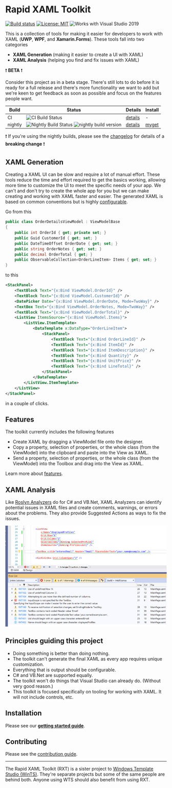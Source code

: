 
# Rapid XAML Toolkit

[![Build status](https://ci.appveyor.com/api/projects/status/kryvt4vdvy39940m/branch/dev?svg=true)](https://ci.appveyor.com/project/mrlacey/rapid-xaml-toolkit/branch/dev)
[![License: MIT](https://img.shields.io/badge/License-MIT-green.svg)](LICENSE)
![Works with Visual Studio 2019](https://img.shields.io/static/v1.svg?label=VS&message=2019&color=5F2E96)

This is a collection of tools for making it easier for developers to work with XAML (**UWP**, **WPF**, and **Xamarin.Forms**). These tools fall into two categories

- **XAML Generation** (making it easier to create a UI with XAML)
- **XAML Analysis** (helping you find and fix issues with XAML)

:heavy_exclamation_mark: **BETA** :heavy_exclamation_mark:

Consider this project as in a beta stage. There's still lots to do before it is ready for a full release and there's more functionality we want to add but we're keen to get feedback as soon as possible and focus on the features people want.

| Build | Status | Details | Install |
|-------|--------|---------|---------|
| CI | ![CI Build Status](https://winappstudio.visualstudio.com/DefaultCollection/Vegas/_apis/build/status/rxt/rxt.dev.ci) | [details](https://github.com/Microsoft/Rapid-XAML-Toolkit/blob/vsts-builds/docs/vsts-builds/151.md) | - |
| nightly | ![Nightly Build Status](https://winappstudio.visualstudio.com/DefaultCollection/Vegas/_apis/build/status/rxt/rxt.dev.version.create) ![nightly build version](https://rxtstorage.blob.core.windows.net/badges/img.nightly.version.svg) | [details](https://github.com/Microsoft/Rapid-XAML-Toolkit/blob/vsts-builds/docs/vsts-builds/152.md) | [myget](https://github.com/microsoft/Rapid-XAML-Toolkit/blob/dev/docs/installation.md#nightly-dev-builds) |

:heavy_exclamation_mark: If you're using the nightly builds, please see the [changelog](./CHANGELOG.md) for details of a **breaking change** :heavy_exclamation_mark:

## XAML Generation

Creating a XAML UI can be slow and require a lot of manual effort. These tools reduce the time and effort required to get the basics working, allowing more time to customize the UI to meet the specific needs of your app.
We can't and don't try to create the whole app for you but we can make creating and working with XAML faster and easier.
The generated XAML is based on common conventions but is highly [configurable](./docs/configuration.md).

Go from this

```csharp
public class OrderDetailsViewModel : ViewModelBase
{
    public int OrderId { get; private set; }
    public Guid CustomerId { get; set; }
    public DateTimeOffset OrderDate { get; set; }
    public string OrderNotes { get; set; }
    public decimal OrderTotal { get; }
    public ObservableCollection<OrderLineItem> Items { get; set; }
}
```

to this

```xml
<StackPanel>
    <TextBlock Text="{x:Bind ViewModel.OrderId}" />
    <TextBlock Text="{x:Bind ViewModel.CustomerId}" />
    <DatePicker Date="{x:Bind ViewModel.OrderDate, Mode=TwoWay}" />
    <TextBox Text="{x:Bind ViewModel.OrderNotes, Mode=TwoWay}" />
    <TextBlock Text="{x:Bind ViewModel.OrderTotal}" />
    <ListView ItemsSource="{x:Bind ViewModel.Items}">
        <ListView.ItemTemplate>
            <DataTemplate x:DataType="OrderLineItem">
                <StackPanel>
                    <TextBlock Text="{x:Bind OrderLineId}" />
                    <TextBlock Text="{x:Bind ItemId}" />
                    <TextBlock Text="{x:Bind ItemDescription}" />
                    <TextBlock Text="{x:Bind Quantity}" />
                    <TextBlock Text="{x:Bind UnitPrice}" />
                    <TextBlock Text="{x:Bind LineTotal}" />
                </StackPanel>
            </DataTemplate>
        </ListView.ItemTemplate>
    </ListView>
</StackPanel>
```

in a couple of clicks.

## Features

The toolkit currently includes the following features

- Create XAML by dragging a ViewModel file onto the designer.
- Copy a property, selection of properties, or the whole class (from the ViewModel) into the clipboard and paste into the View as XAML.
- Send a property, selection of properties, or the whole class (from the ViewModel) into the Toolbox and drag into the View as XAML.

Learn more about [features](./docs/features.md).

## XAML Analysis

Like [Roslyn Analyzers](https://docs.microsoft.com/en-us/visualstudio/code-quality/roslyn-analyzers-overview?view=vs-2019) do for C# and VB.Net, XAML Analyzers can identify potential issues in XAML files and create comments, warnings, or errors about the problems. They also provide Suggested Actions as ways to fix the issues.

![Screenshot showing some of the issues analysis can find](./docs/Assets/xaml-analysis-example.png)

## Principles guiding this project

- Doing something is better than doing nothing.
- The toolkit can't generate the final XAML as every app requires unique customization.
- Everything that is output should be configurable.
- C# and VB.Net are supported equally.
- The toolkit won't do things that Visual Studio can already do. (Without very good reason.)
- This toolkit is focused specifically on tooling for working with XAML. It will not include controls, etc.

## Installation

Please see our [**getting started guide**](./docs/getting-started.md).

## Contributing

Please see the [contribution guide](./CONTRIBUTING.md).

***

The Rapid XAML Toolkit (RXT) is a sister project to [Windows Template Studio (WinTS)](https://aka.ms/wts). They're separate projects but some of the same people are behind both. Anyone using WTS should also benefit from using RXT.
